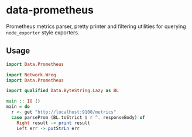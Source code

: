 data-prometheus
===============

Prometheus metrics parser, pretty printer and filtering utilities for querying `node_exporter` style
exporters.

Usage
-----

```haskell
import Data.Prometheus

import Network.Wreq
import Data.Prometheus

import qualified Data.ByteString.Lazy as BL

main :: IO ()
main = do
  r <- get "http://localhost:9100/metrics"
  case parseProm (BL.toStrict $ r ^. responseBody) of
    Right result -> print result
    Left err -> putStrLn err
```
